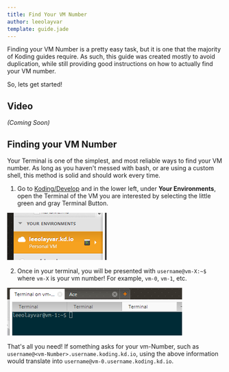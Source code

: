 ```yaml
---
title: Find Your VM Number
author: leeolayvar
template: guide.jade
---
```


Finding your VM Number is a pretty easy task, but it is one that the majority
of Koding guides require. As such, this guide was created mostly to
avoid duplication, while still providing good instructions on how to actually
find your VM number.

So, lets get started!


## Video

*(Coming Soon)*



## Finding your VM Number

Your Terminal is one of the simplest, and most reliable ways to find your
VM number. As long as you haven't messed with bash, or are using a custom
shell, this method is solid and should work every time.

1. Go to [Koding/Develop][0] and in the lower left, under **Your
  Environments**, open the Terminal of the VM you are interested by selecting
  the little green and gray Terminal Button.
  
  ![Your Environments Terminal](terminalbutton.png)
  
2. Once in your terminal, you will be presented with
  `username@vm-X:~$` where `vm-X` is your vm number! For example,
  `vm-0`, `vm-1`, etc.
  
  ![Terminal](terminal.png)
  
  That's all you need! If something asks for your vm-Number, such as
  `username@<vm-Number>.username.koding.kd.io`, using the above information
  would translate into `username@vm-0.username.koding.kd.io`.



[0]: https://koding.com/Develop